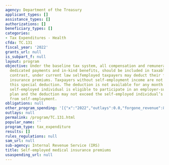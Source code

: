 ```yaml
---
agency: Department of the Treasury
applicant_types: []
assistance_types: []
authorizations: []
beneficiary_types: []
categories:
- Tax Expenditures - Health
cfda: TC.131
fiscal_year: '2022'
grants_url: null
is_subpart_f: null
layout: program
objective: Under the baseline tax system, all compensation and remuneration, including
  dedicated payments and in-kind benefits, should be included in taxable income. In
  contrast, under current law selfemployed taxpayers may deduct their family health
  insurance premiums. Taxpayers without self-employment income are not eligible for
  this special deduction. The deduction is not available for any month in which the
  self-employed individual is eligible to participate in an employer-subsidized health
  plan and the deduction may not exceed the self-employed individual’s earned income
  from self-employment.
obligations: null
other_program_spending: '[{"x":"2022","outlays":0.0,"forgone_revenue":8200000000.0},{"x":"2023","outlays":0.0,"forgone_revenue":8150000000.0},{"x":"2024","outlays":0.0,"forgone_revenue":8530000000.0}]'
outlays: null
permalink: /program/TC.131.html
popular_name: ''
program_type: tax_expenditure
results: []
rules_regulations: null
sam_url: null
sub-agency: Internal Revenue Service (IRS)
title: Self-employed medical insurance premiums
usaspending_url: null
---
```

